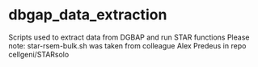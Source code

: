 # dbgap_data_extraction
Scripts used to extract data from DGBAP and run STAR functions
Please note: star-rsem-bulk.sh was taken from colleague Alex Predeus in repo cellgeni/STARsolo
